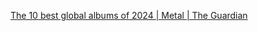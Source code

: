 [The 10 best global albums of 2024 | Metal | The Guardian](https://www.theguardian.com/music/2024/dec/11/10-best-global-albums-of-2024)
